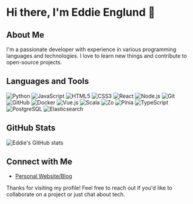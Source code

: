 # Hi there, I'm Eddie Englund 👋

## About Me

I'm a passionate developer with experience in various programming languages and technologies. I love to learn new things and contribute to open-source projects.

## Languages and Tools

![Python](https://img.shields.io/badge/-Python-000?&logo=Python)
![JavaScript](https://img.shields.io/badge/-JavaScript-000?&logo=JavaScript)
![HTML5](https://img.shields.io/badge/-HTML5-000?&logo=HTML5)
![CSS3](https://img.shields.io/badge/-CSS3-000?&logo=CSS3)
![React](https://img.shields.io/badge/-React-000?&logo=React)
![Node.js](https://img.shields.io/badge/-Node.js-000?&logo=Node.js)
![Git](https://img.shields.io/badge/-Git-000?&logo=Git)
![GitHub](https://img.shields.io/badge/-GitHub-000?&logo=GitHub)
![Docker](https://img.shields.io/badge/-Docker-000?&logo=Docker)
![Vue.js](https://img.shields.io/badge/-Vue.js-000?&logo=Vue.js)
![Scala](https://img.shields.io/badge/-Scala-000?&logo=Scala)
![Zo](https://img.shields.io/badge/-Zo-000)
![Pinia](https://img.shields.io/badge/-Pinia-000?&logo=Pinia)
![TypeScript](https://img.shields.io/badge/-TypeScript-000?&logo=TypeScript)
![PostgreSQL](https://img.shields.io/badge/-PostgreSQL-000?&logo=PostgreSQL)
![Elasticsearch](https://img.shields.io/badge/-Elasticsearch-000?&logo=Elasticsearch)

## GitHub Stats

![Eddie's GitHub stats](https://github-readme-stats.vercel.app/api?username=eddie-englund&show_icons=true&theme=radical)

## Connect with Me

- [Personal Website/Blog](https://eddie-englund.com)

Thanks for visiting my profile! Feel free to reach out if you'd like to collaborate on a project or just chat about tech.
